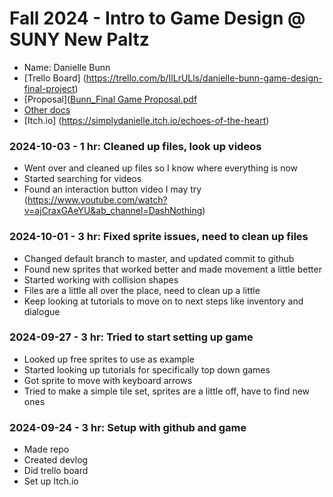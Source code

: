 # Fall 2024 - Intro to Game Design @ SUNY New Paltz
* Name: Danielle Bunn
* [Trello Board] (https://trello.com/b/IlLrULls/danielle-bunn-game-design-final-project)
* [Proposal]([Bunn_Final Game Proposal.pdf](https://github.com/user-attachments/files/17121769/Bunn_Final.Game.Proposal.pdf)
* [Other docs](todo)
* [Itch.io] (https://simplydanielle.itch.io/echoes-of-the-heart)

### 2024-10-03 - 1 hr: Cleaned up files, look up videos
* Went over and cleaned up files so I know where everything is now
* Started searching for videos
* Found an interaction button video I may try (https://www.youtube.com/watch?v=ajCraxGAeYU&ab_channel=DashNothing)

### 2024-10-01 - 3 hr: Fixed sprite issues, need to clean up files
* Changed default branch to master, and updated commit to github
* Found new sprites that worked better and made movement a little better
* Started working with collision shapes
* Files are a little all over the place, need to clean up a little
* Keep looking at tutorials to move on to next steps like inventory and dialogue

### 2024-09-27 - 3 hr: Tried to start setting up game
* Looked up free sprites to use as example
* Started looking up tutorials for specifically top down games
* Got sprite to move with keyboard arrows
* Tried to make a simple tile set, sprites are a little off, have to find new ones

### 2024-09-24 - 3 hr: Setup with github and game
* Made repo
* Created devlog
* Did trello board
* Set up Itch.io
